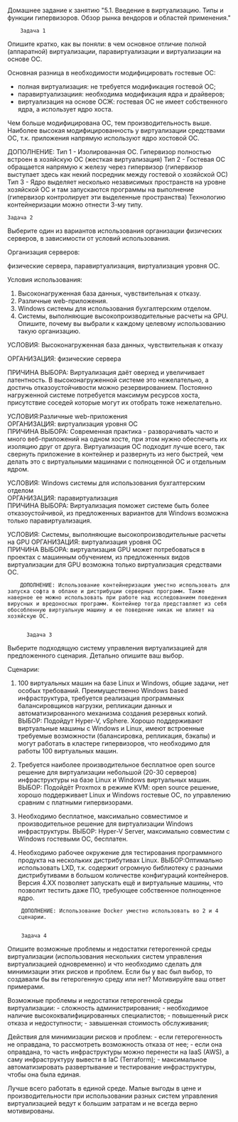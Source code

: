 Домашнее задание к занятию 
"5.1. Введение в виртуализацию. Типы и функции гипервизоров. Обзор рынка вендоров и областей применения."
        
        Задача 1
Опишите кратко, как вы поняли: в чем основное отличие полной (аппаратной) виртуализации, паравиртуализации и виртуализации на основе ОС.

Основная разница в необходимости модифицировать гостевые ОС:
- полная виртуализация: не требуется модификация гостевой ОС;
- паравиртуализациия: необходима модификация ядра и драйверов;
- виртуализация на основе ОСЖ: гостевая ОС не имеет собственного ядра, а использует ядро хоста.  

Чем больше модифицирована ОС, тем производительность выше. Наиболее высокая модифицированность у виртуализации средствами ОС,
т.к. приложения напрямую используют ядро хостовой ОС.

   ДОПОЛНЕНИЕ: Тип 1 - Изолированная ОС. Гипервизор полностью встроен в хозяйскую ОС (жесткая виртуализация)
                Тип 2 - Гостевая ОС обращается напрямую к железу через гипервизор (гипервизор выступает здесь как некий посредник между гостевой о хозяйской ОС)
                Тип 3 - Ядро выделяет несколько независимых пространств на уровне хозяйской ОС и там запускаются программы на выполнение (гипервизор контролирует эти выделенные пространства)
                Технологию контейнеризации можно отнести 3-му типу.

    Задача 2
Выберите один из вариантов использования организации физических серверов, в зависимости от условий использования.

Организация серверов:

  физические сервера,
  паравиртуализация,
  виртуализация уровня ОС.
  
Условия использования:
  1. Высоконагруженная база данных, чувствительная к отказу.
  2. Различные web-приложения.
  3. Windows системы для использования бухгалтерским отделом.
  4. Системы, выполняющие высокопроизводительные расчеты на GPU.
Опишите, почему вы выбрали к каждому целевому использованию такую организацию.

УСЛОВИЯ: Высоконагруженная база данных, чувствительная к отказу	

ОРГАНИЗАЦИЯ: физические сервера

ПРИЧИНА ВЫБОРА: Виртуализация даёт оверхед и увеличивает латентность. В высоконагруженной системе это нежелательно, а достичь отказоустойчивости можно резервированием. Постоянно нагруженной системе потребуется максимум ресурсов хоста, присутствие соседей которые могут их отобрать тоже нежелательно.

УСЛОВИЯ:Различные web-приложения	
ОРГАНИЗАЦИЯ: виртуализация уровня ОС	
ПРИЧИНА ВЫБОРА: Современная практика - разворачивать часто и много веб-приложений на одном хосте, при этом нужно обеспечить их изоляцию друг от друга. Виртуализация ОС подходит лучше всего, так свернуть приложение в контейнер и развернуть из него быстрей, чем делать это с виртуальными машинами с полноценной ОС и отдельным ядром.

УСЛОВИЯ: Windows системы для использования бухгалтерским отделом	
ОРГАНИЗАЦИЯ: паравиртуализация	
ПРИЧИНА ВЫБОРА: Виртуализация поможет системе быть более отказоустойчивой, из предложенных вариантов для Windows возможна только паравиртуализация.

УСЛОВИЯ: Системы, выполняющие высокопроизводительные расчеты на GPU
ОРГАНИЗАЦИЯ: виртуализация уровня ОС	
ПРИЧИНА ВЫБОРА: виртуализация GPU может потребоваться в проектах с машинным обучением, из предложенных видов виртуализации для GPU возможна только виртуализация средствами ОС.

        ДОПОЛНЕНИЕ: Использование контейнеризации уместно использовать для запуска софта в облаке и дистрибуции серверных программ. Также наверное ее можно использовать при работе над исследованием поведения вирусных и вредоносных программ. Контейнер тогда представляет из себя обособленную виртуальную машину и ее поведение никак не влияет на хозяйскую ОС.


          Задача 3
Выберите подходящую систему управления виртуализацией для предложенного сценария. Детально опишите ваш выбор.

Сценарии:

1. 100 виртуальных машин на базе Linux и Windows, общие задачи, нет особых требований. Преимущественно Windows based инфраструктура, требуется реализация программных балансировщиков нагрузки, репликации данных и автоматизированного механизма создания резервных копий.
  ВЫБОР: Подойдут Hyper-V, vSphere. Хорошо поддерживают виртуальные машины с Windows и Linux, имеют встроенные требуемые возможности (балансировка,
репликация, бэкапы) и могут работать в кластере гипервизоров, что необходимо для работы 100 виртуальных машин.
2. Требуется наиболее производительное бесплатное open source решение для виртуализации небольшой (20-30 серверов) инфраструктуры на базе Linux и Windows виртуальных машин.
  ВЫБОР: Подойдёт Proxmox в режиме KVM: open source решение, хорошо поддерживает Linux и Windows гостевые ОС, по управлению сравним
с платными гипервизорами.
3. Необходимо бесплатное, максимально совместимое и производительное решение для виртуализации Windows инфраструктуры.
  ВЫБОР: Hyper-V Server, максимально совместим c Windows гостевыми ОС, бесплатен.
4. Необходимо рабочее окружение для тестирования программного продукта на нескольких дистрибутивах Linux.
  ВЫБОР:Оптимально использовать LXD, т.к. содержит огромную библиотеку с разными дистрибутивами в большом количестве конфигураций контейнеров. Версия 4.XX позволяет запускать ещё и виртуальные машины, что позволит тестить даже ПО, требующее собственное полноценное ядро.

        ДОПОЛНЕНИЕ: Использование Docker уместно использовать во 2 и 4 сценарии.
        
        
        Задача 4
  Опишите возможные проблемы и недостатки гетерогенной среды виртуализации (использования нескольких систем управления виртуализацией одновременно) и что необходимо сделать для минимизации этих рисков и проблем. Если бы у вас был выбор, то создавали бы вы гетерогенную среду или нет? Мотивируйте ваш ответ примерами.

Возможные проблемы и недостатки гетерогенной среды виртуализации:
    - сложность администрирования;
    - необходимое наличие высококвалифицированных специалистов;
    - повышенный риск отказа и недоступности;
    - завышенная стоимость обслуживания;

Действия для минимизации рисков и проблем:
       - если гетерогенность не оправдана, то рассмотреть возможность отказа от нее;
       - если она оправдана, то часть инфраструктуры можно перенести на IaaS (AWS), а саму инфраструктуру вывести в IaC (Terraform);
       - максимальное автоматизировать развертывание и тестирование инфраструктуры, чтобы она была единая.

Лучше всего работать в единой среде. Малые выгоды в цене и производительности при использовании разных систем управления виртуализацией ведут
к большим затратам и не всегда верно мотивированы.
